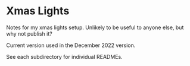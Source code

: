 # Xmas Lights

Notes for my xmas lights setup. Unlikely to be useful to anyone else, but why not publish it?

Current version used in the December 2022 version.

See each subdirectory for individual READMEs.
